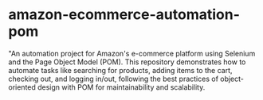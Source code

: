 # amazon-ecommerce-automation-pom
"An automation project for Amazon's e-commerce platform using Selenium and the Page Object Model (POM). This repository demonstrates how to automate tasks like searching for products, adding items to the cart, checking out, and logging in/out, following the best practices of object-oriented design with POM for maintainability and scalability.
